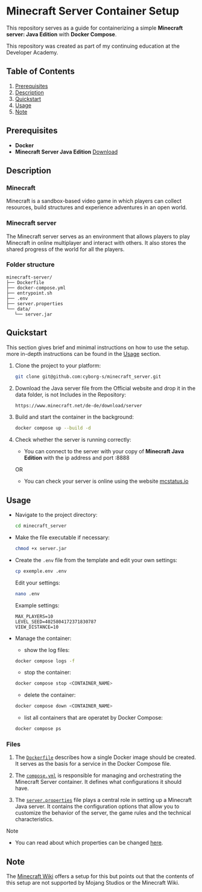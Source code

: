 # Minecraft Server Container Setup

This repository serves as a guide for containerizing a simple **Minecraft server: Java Edition** with **Docker Compose**.  
  
This repository was created as part of my continuing education at the Developer Academy.


## Table of Contents

1. [Prerequisites](#prerequisites)  
2. [Description](#description)
3. [Quickstart](#quickstart)
4. [Usage](#usage) 
5. [Note](#note)


## Prerequisites
   * **Docker**
   * **Minecraft Server Java Edition** [Download](https://www.minecraft.net/de-de/download/server)


## Description

### Minecraft 

Minecraft is a sandbox-based video game in which players can collect resources, build structures and experience adventures in an open world.

### Minecraft server

The Minecraft server serves as an environment that allows players to play Minecraft in online multiplayer and interact with others.
It also stores the shared progress of the world for all the players. 


### Folder structure 
```
minecraft-server/
├── Dockerfile
├── docker-compose.yml
├── entrypoint.sh
├── .env
├── server.properties
└── data/
   └── server.jar
```

## Quickstart

This section gives brief and minimal instructions on how to use the setup. more in-depth instructions can be found in the [Usage](#usage) section.

1. Clone the project to your platform:

   ```bash
   git clone git@github.com:cyborg-s/minecraft_server.git
   ```
 
   
2. Download the Java server file from the Official website and drop it in the data folder, is not Includes in the Repository:

   ```bash
   https://www.minecraft.net/de-de/download/server
   ```


3. Build and start the container in the background:

   ```bash
   docker compose up --build -d
   ```

4. Check whether the server is running correctly:

   * You can connect to the server with your copy of **Minecraft Java Edition** with the ip address and port :8888 

   OR

   * You can check your server is online using the website [mcstatus.io](https://mcstatus.io/)




## Usage

* Navigate to the project directory:

   ```bash
   cd minecraft_server
   ```

* Make the file executable if necessary:

   ```bash
   chmod +x server.jar
   ```

* Create the `.env` file from the template and edit your own settings:
   
   ```bash 
   cp exemple.env .env
   ``` 

   Edit your settings:

   ```bash
   nano .env
   ```

   Example settings:

    ```env
    MAX_PLAYERS=10
    LEVEL_SEED=4025804172371830787
    VIEW_DISTANCE=10
    ```

* Manage the container:
  
  * show the log files:
  ```bash
  docker compose logs -f
  ```

  * stop the container:
  ```bash
  docker compose stop <CONTAINER_NAME>
  ```

  * delete the container:
  ```bash
  docker compose down <CONTAINER_NAME>
  ```

  * list all containers that are operatet by Docker Compose:
  ```bash
  docker compose ps
  ```


### Files
1. The [`Dockerfile`](/Dockerfile) describes how a single Docker image should be created. It serves as the basis for a service in the Docker Compose file.

2. The [`compose.yml`](compose.yml) is responsible for managing and orchestrating the Minecraft Server container. It defines what configurations it should have.

3. The [`server.properties`](server.properties.temp) file plays a central role in setting up a Minecraft Java server. It contains the configuration options that allow you to customize the behavior of the server, the game rules and the technical characteristics.
 >[!NOTE]
 >* You can read about which properties can be changed [here](https://minecraft.wiki/w/Server.properties).




## Note
The [Minecraft Wiki](https://minecraft.wiki/w/Tutorial:Setting_up_a_server#Docker) offers a setup for this but points out that the contents of this setup are not supported by Mojang Studios or the Minecraft Wiki.